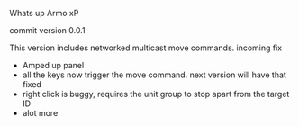 Whats up Armo xP


commit version 0.0.1

This version includes networked multicast move commands.
incoming fix
- Amped up panel
- all the keys now trigger the move command. next version will have that fixed
- right click is buggy, requires the unit group to stop apart from the target ID
- alot more
  
